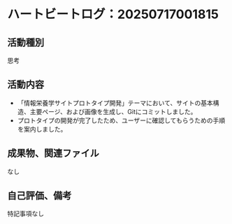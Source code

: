# ハートビートログ：20250717001815

## 活動種別
思考

## 活動内容
- 「情報栄養学サイトプロトタイプ開発」テーマにおいて、サイトの基本構造、主要ページ、および画像を生成し、Gitにコミットしました。
- プロトタイプの開発が完了したため、ユーザーに確認してもらうための手順を案内しました。

## 成果物、関連ファイル
なし

## 自己評価、備考
特記事項なし
